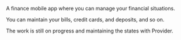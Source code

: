 A finance mobile app where you can manage your financial situations.

You can maintain your bills, credit cards, and deposits, and so on.

The work is still on progress and maintaining the states with Provider.
